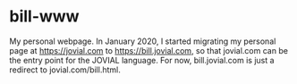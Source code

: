 # bill-www
My personal webpage.  In January 2020, I started migrating my personal
page at https://jovial.com to https://bill.jovial.com, so that jovial.com
can be the entry point for the JOVIAL language.  For now, bill.jovial.com
is just a redirect to jovial.com/bill.html.
